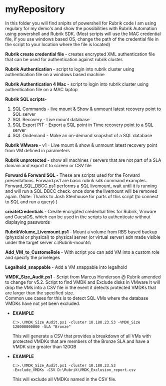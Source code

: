 # myRepository
In this folder you will find snipits of powershell for Rubrik code I am using regulary for my demo's and show the possibilities with Rubrik Automation using powershell  and Rubrik SDK.
(Most scripts will use the MAC credential file, if you use windows based OS, change the path of the credential file in the script to your location where the file is located)

<b>Rubrik create credential file </b>- 
creates encrypted XML authentication file that can be used for authentication against rubrik cluster.

<b>Rubrik Authentication </b>- 
script to login into rubrik cluster using authentication file on a windows based machine

<b>Rubrik Authentication 4 Mac </b>- 
script to login into rubrik cluster using authentication file on a MAC laptop

<b>Rubrik SQL scripts</b>-
1) SQL Commands - live mount & Show & unmount latest recovery point to SQL server
2) SQL Recovery - Live mount database
3) SQL Export PIT - Export a SQL point in Time recovery point to a SQL server
4) SQL Ondemand - Make an on-demand snapshot of a SQL database

<b>Rubrik VMware </b>- 
v1 - Live mount & show & unmount latest recovery point from VM defined in parameters

<b>Rubrik unprotected </b>-
show all machines / servers that are not part of a SLA domain and export it to screen or CSV file

<b>Forward & Forward SQL </b>- 
These are scripts used for the Forward presentations. Forward.ps1 are basic rubrik sdk command examples.
Forward_SQL_DBCC.ps1 performs a SQL livemount, wait until it is running and will run a SQL DBCC check. once done the livemount will be removed again.
(Note: Thanks to Josh Stenhouse for parts of this script (to connect to SQL and run a query) )

<b>createCredentials </b>- 
Create encrypted credential files for Rubrik, Vmware and GuestOS, which can be used in the scripts to authenticate without displaying passwords

<b>RubrikVolume_Livemount.ps1 </b>- 
Mount a volume from RBS based backup (physcial or physical) to physical server (or virtual server) adn made visible under the target server c:\Rubrik-mounts\ 

<b>Add_VM_to_CustomeRole </b>- 
With script you can add VM into a custom role and specify the priveleges

<b>Legalhold_snappable </b>- 
Add a VM snappable into legalhold

<b>VMDK_Size_Audit.ps1 </b> -
Script from Marcus Henderson @ Rubrik amended to change for v5.2.
Script to find VMDK and Exclude disks in VMware
It will drop the VMs into a CSV file in the event it detects protected VMDKs that are larger than the specified size.  
Common use cases for this is to detect SQL VMs where the database VMDKs have not yet been excluded. 
<ul>
<li><b>EXAMPLE</b>

<code>C:\>.\VMDK_Size_Audit.ps1 -cluster 10.180.23.53 -VMDK_Size 120000000000 -SLA "Bronze"</code>

This will generate a CSV that provides a breakdown of all VMs with protected VMDKs that are members of the Bronze SLA and have a VMDK size greater than 120GB </li>

<li><b>EXAMPLE</b>

<code>C:\>.\VMDK_Size_Audit.ps1 -cluster 10.180.23.53 -Exclude_VMDKs -CSV D:\Rubrik\VMDK_Exclusion_report.csv</code>

This will exclude all VMDKs named in the CSV file. </li>
</ul>
